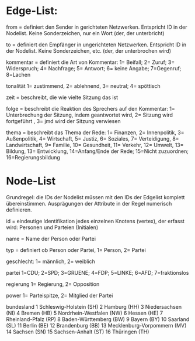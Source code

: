 <h1>Edge-List: </h1>

<p> from  = definiert den Sender in gerichteten Netzwerken. Entspricht ID in der Nodelist. Keine Sonderzeichen, nur ein Wort (der, der unterbricht)</p>
<p> to  = definiert den Empfänger in ungerichteten Netzwerken. Entspricht ID in der Nodelist. Keine Sonderzeichen, etc. (der, der unterbrochen wird)</p>
<p> kommentar	= definiert die Art von Kommentar: 1= Beifall; 2= Zuruf; 3= Widerspruch; 4= Nachfrage; 5= Antwort; 6= keine Angabe; 7=Gegenruf; 8=Lachen </p>
<p> tonalität	1= zustimmend, 2= ablehnend, 3= neutral; 4= spöttisch </p>
<p> zeit	= beschreibt, die wie vielte Sitzung das ist </p>
<p> folge	= beschreibt die Reaktion des Sprechers auf den Kommentar: 1= Unterbrechung der Sitzung, indem geantwortet wird, 2= Sitzung wird fortgeführt , 3= jmd wird der Sitzung verwiesen </p>
<p> thema	= beschreibt das Thema der Rede: 1= Finanzen, 2= Innenpolitik, 3= Außenpolitik, 4= Wirtschaft, 5= Justiz, 6= Soziales, 7= Verteidigung, 8= Landwirtschaft, 9= Familie, 10= Gesundheit, 11= Verkehr, 12= Umwelt, 13= Bildung, 13= Entwicklung, 14=Anfang/Ende der Rede; 15=Nicht zuzuordnen; 16=Regierungsbildung </p>
<p></p>	

<h1> Node-List </h1>
Grundregel: die IDs der Nodelist müssen mit den IDs der Edgelist komplett übereinstimmen. Ausprägungen der Attribute in der Regel numerisch definieren.

<p> id	= eindeutige Identifikation jedes einzelnen Knotens (vertex), der erfasst wird: Personen und Parteien (Initialen) </p>
<p> name	= Name der Person oder Partei </p>
<p> typ	= definiert ob Person oder Partei, 1= Person, 2= Partei </p>
<p> geschlecht:	1= männlich, 2= weiblich </p>
<p> partei 1=CDU; 2=SPD; 3=GRUENE; 4=FDP; 5=LINKE; 6=AFD; 7=fraktionslos </p>
<p> regierung	1= Regierung, 2= Opposition </p>
<p> power	1= Parteispitze, 2= Mitglied der Partei </p>
<p> bundesland
	1 Schleswig-Holstein (SH)
	2 Hamburg (HH)
	3 Niedersachsen (NI)
	4 Bremen (HB)
	5 Nordrhein-Westfalen (NW)
	6 Hessen (HE)
	7 Rheinland-Pfalz (RP)
	8 Baden-Württemberg (BW)
	9 Bayern (BY)
	10 Saarland (SL)
	11 Berlin (BE)
	12 Brandenburg (BB)
	13 Mecklenburg-Vorpommern (MV)
	14 Sachsen (SN)
	15 Sachsen-Anhalt (ST)
	16 Thüringen (TH) </p>

